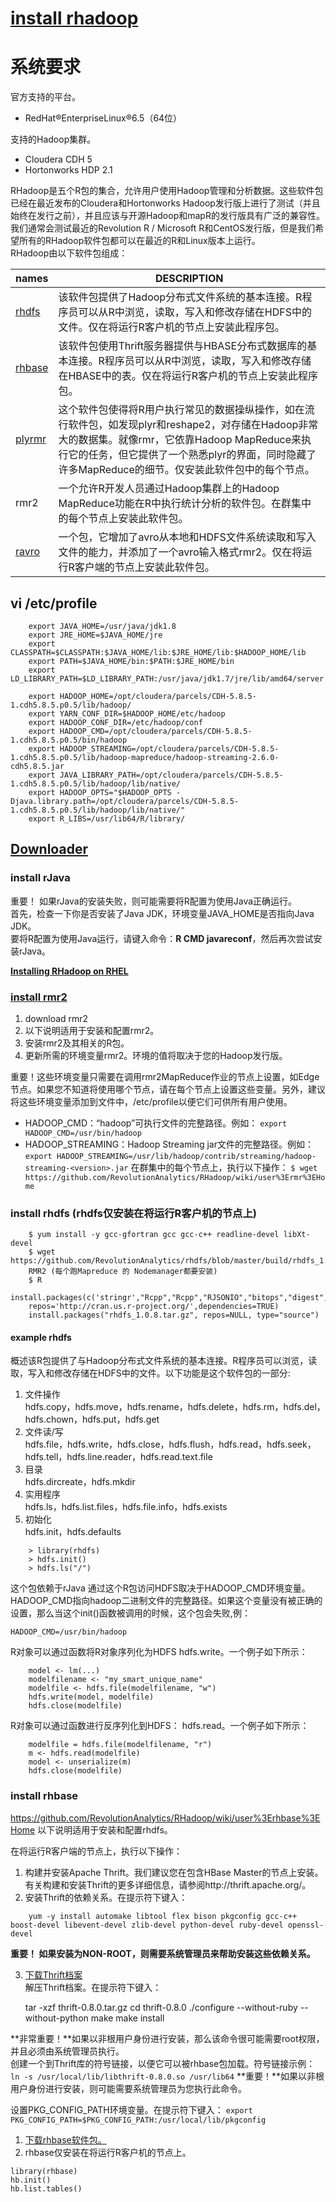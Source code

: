 # [install rhadoop](https://github.com/RevolutionAnalytics/RHadoop/wiki)
# 系统要求

官方支持的平台。<br>

- RedHat®EnterpriseLinux®6.5（64位）

支持的Hadoop集群。<br>

- Cloudera CDH 5
- Hortonworks HDP 2.1    

RHadoop是五个R包的集合，允许用户使用Hadoop管理和分析数据。这些软件包已经在最近发布的Cloudera和Hortonworks Hadoop发行版上进行了测试（并且始终在发行之前），并且应该与开源Hadoop和mapR的发行版具有广泛的兼容性。我们通常会测试最近的Revolution R / Microsoft R和CentOS发行版，但是我们希望所有的RHadoop软件包都可以在最近的R和Linux版本上运行。<br>
RHadoop由以下软件包组成：<br>

|names|DESCRIPTION|
|----------|-----------|
|[rhdfs](https://github.com/RevolutionAnalytics/RHadoop/wiki/user%3Erhdfs%3EHome)	|该软件包提供了Hadoop分布式文件系统的基本连接。R程序员可以从R中浏览，读取，写入和修改存储在HDFS中的文件。仅在将运行R客户机的节点上安装此程序包。|
|[rhbase](https://github.com/RevolutionAnalytics/RHadoop/wiki/user%3Erhbase%3EHome)	|该软件包使用Thrift服务器提供与HBASE分布式数据库的基本连接。R程序员可以从R中浏览，读取，写入和修改存储在HBASE中的表。仅在将运行R客户机的节点上安装此程序包。|
|[plyrmr](https://github.com/RevolutionAnalytics/RHadoop/wiki/user%3Eplyrmr%3EHome)	|这个软件包使得将R用户执行常见的数据操纵操作，如在流行软件包，如发现plyr和reshape2，对存储在Hadoop非常大的数据集。就像rmr，它依靠Hadoop MapReduce来执行它的任务，但它提供了一个熟悉plyr的界面，同时隐藏了许多MapReduce的细节。仅安装此软件包中的每个节点。|
|rmr2	|一个允许R开发人员通过Hadoop集群上的Hadoop MapReduce功能在R中执行统计分析的软件包。在群集中的每个节点上安装此软件包。|
|[ravro](https://github.com/RevolutionAnalytics/RHadoop/wiki/user%3Eravro%3EHome)|一个包，它增加了avro从本地和HDFS文件系统读取和写入文件的能力，并添加了一个avro输入格式rmr2。仅在将运行R客户端的节点上安装此软件包。|


## vi /etc/profile 
```
	export JAVA_HOME=/usr/java/jdk1.8
	export JRE_HOME=$JAVA_HOME/jre
	export CLASSPATH=$CLASSPATH:$JAVA_HOME/lib:$JRE_HOME/lib:$HADOOP_HOME/lib
	export PATH=$JAVA_HOME/bin:$PATH:$JRE_HOME/bin
	export LD_LIBRARY_PATH=$LD_LIBRARY_PATH:/usr/java/jdk1.7/jre/lib/amd64/server
	
	export HADOOP_HOME=/opt/cloudera/parcels/CDH-5.8.5-1.cdh5.8.5.p0.5/lib/hadoop/
	export YARN_CONF_DIR=$HADOOP_HOME/etc/hadoop
	export HADOOP_CONF_DIR=/etc/hadoop/conf
	export HADOOP_CMD=/opt/cloudera/parcels/CDH-5.8.5-1.cdh5.8.5.p0.5/bin/hadoop
	export HADOOP_STREAMING=/opt/cloudera/parcels/CDH-5.8.5-1.cdh5.8.5.p0.5/lib/hadoop-mapreduce/hadoop-streaming-2.6.0-cdh5.8.5.jar
	export JAVA_LIBRARY_PATH=/opt/cloudera/parcels/CDH-5.8.5-1.cdh5.8.5.p0.5/lib/hadoop/lib/native/
	export HADOOP_OPTS="$HADOOP_OPTS -Djava.library.path=/opt/cloudera/parcels/CDH-5.8.5-1.cdh5.8.5.p0.5/lib/hadoop/lib/native/"
	export R_LIBS=/usr/lib64/R/library/
```
## [Downloader](https://github.com/RevolutionAnalytics/RHadoop/wiki/Downloads)

### install rJava
重要！ 如果rJava的安装失败，则可能需要将R配置为使用Java正确运行。<br>首先，检查一下你是否安装了Java JDK，环境变量JAVA_HOME是否指向Java JDK。<br>要将R配置为使用Java运行，请键入命令：**R CMD javareconf**，然后再次尝试安装rJava。

**[Installing RHadoop on RHEL](https://github.com/RevolutionAnalytics/RHadoop/wiki/Installing-RHadoop-on-RHEL)**
### [install rmr2](https://github.com/RevolutionAnalytics/rmr2/releases/download/3.3.1/rmr2_3.3.1.tar.gz)
1. download rmr2
2. 以下说明适用于安装和配置rmr2。
3. 安装rmr2及其相关的R包。
4. 更新所需的环境变量rmr2。环境的值将取决于您的Hadoop发行版。

重要！这些环境变量只需要在调用rmr2MapReduce作业的节点上设置，如Edge节点。如果您不知道将使用哪个节点，请在每个节点上设置这些变量。另外，建议将这些环境变量添加到文件中，/etc/profile以便它们可供所有用户使用。

- HADOOP_CMD：“hadoop”可执行文件的完整路径。例如：
`
    export HADOOP_CMD=/usr/bin/hadoop
`
- HADOOP_STREAMING：Hadoop Streaming jar文件的完整路径。例如：
`
	export HADOOP_STREAMING=/usr/lib/hadoop/contrib/streaming/hadoop-streaming-<version>.jar
`
在群集中的每个节点上，执行以下操作：
`
	$ wget https://github.com/RevolutionAnalytics/RHadoop/wiki/user%3Ermr%3EHome
`
### install rhdfs (rhdfs仅安装在将运行R客户机的节点上)
```
	$ yum install -y gcc-gfortran gcc gcc-c++ readline-devel libXt-devel
    $ wget https://github.com/RevolutionAnalytics/rhdfs/blob/master/build/rhdfs_1.0.8.tar.gz
	RMR2 (每个跑Mapreduce 的 Nodemanager都要安装)
	$ R
	install.packages(c('stringr',"Rcpp","Rcpp","RJSONIO","bitops","digest","functional","plyr","reshape2","caTools"),
	repos='http://cran.us.r-project.org/',dependencies=TRUE)
    install.packages("rhdfs_1.0.8.tar.gz", repos=NULL, type="source")
```
#### example rhdfs
概述该R包提供了与Hadoop分布式文件系统的基本连接。R程序员可以浏览，读取，写入和修改存储在HDFS中的文件。以下功能是这个软件包的一部分:<br>
1. 文件操作<br>
hdfs.copy，hdfs.move，hdfs.rename，hdfs.delete，hdfs.rm，hdfs.del，hdfs.chown，hdfs.put，hdfs.get<br>
2. 文件读/写<br>
hdfs.file，hdfs.write，hdfs.close，hdfs.flush，hdfs.read，hdfs.seek，hdfs.tell，hdfs.line.reader，hdfs.read.text.file<br>
3. 目录<br>
hdfs.dircreate，hdfs.mkdir<br>
4. 实用程序<br>
hdfs.ls，hdfs.list.files，hdfs.file.info，hdfs.exists<br>
5. 初始化<br>
hdfs.init，hdfs.defaults<br>
```
    > library(rhdfs)
    > hdfs.init()
    > hdfs.ls("/")
```
这个包依赖于rJava
通过这个R包访问HDFS取决于HADOOP_CMD环境变量。HADOOP_CMD指向hadoop二进制文件的完整路径。如果这个变量没有被正确的设置，那么当这个init()函数被调用的时候，这个包会失败,例：

 	HADOOP_CMD=/usr/bin/hadoop

R对象可以通过函数将R对象序列化为HDFS hdfs.write。一个例子如下所示：
``` 
    model <- lm(...)
    modelfilename <- "my_smart_unique_name"
    modelfile <- hdfs.file(modelfilename, "w")
    hdfs.write(model, modelfile)
    hdfs.close(modelfile)
```
R对象可以通过函数进行反序列化到HDFS： hdfs.read。一个例子如下所示：
```
    modelfile = hdfs.file(modelfilename, "r")
    m <- hdfs.read(modelfile)
    model <- unserialize(m)
    hdfs.close(modelfile)
```
### install rhbase
https://github.com/RevolutionAnalytics/RHadoop/wiki/user%3Erhbase%3EHome
以下说明适用于安装和配置rhdfs。

在将运行R客户端的节点上，执行以下操作：<br>
1. 构建并安装Apache Thrift。我们建议您在包含HBase Master的节点上安装。有关构建和安装Thrift的更多详细信息，请参阅http://thrift.apache.org/。<br> 
2. 安装Thrift的依赖关系。在提示符下键入：
```
    yum -y install automake libtool flex bison pkgconfig gcc-c++ boost-devel libevent-devel zlib-devel python-devel ruby-devel openssl-devel
```
**重要！ 如果安装为NON-ROOT，则需要系统管理员来帮助安装这些依赖关系。**<br>

3. [下载Thrift档案](http://archive.apache.org/dist/thrift/0.8.0/thrift-0.8.0.tar.gz)<br>
解压Thrift档案。在提示符下键入：<br>

	tar -xzf thrift-0.8.0.tar.gz
	cd thrift-0.8.0
	./configure --without-ruby --without-python
	make
	make install

**非常重要！**如果以非根用户身份进行安装，那么该命令很可能需要root权限，并且必须由系统管理员执行。<br>
创建一个到Thrift库的符号链接，以便它可以被rhbase包加载。符号链接示例：<br>
`
    ln -s /usr/local/lib/libthrift-0.8.0.so /usr/lib64
`
**重要！**如果以非根用户身份进行安装，则可能需要系统管理员为您执行此命令。

设置PKG_CONFIG_PATH环境变量。在提示符下键入：
`
export PKG_CONFIG_PATH=$PKG_CONFIG_PATH:/usr/local/lib/pkgconfig
`
1. [下载rhbase软件包。](https://github.com/RevolutionAnalytics/RHadoop/wiki/Downloads)
2. rhbase仅安装在将运行R客户机的节点上。
```
library(rhbase)
hb.init()
hb.list.tables()
```
